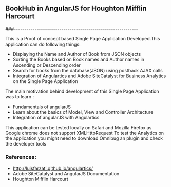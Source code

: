 ## BookHub in AngularJS for Houghton Mifflin Harcourt
###------------------------------------------------------------

This is a Proof of concept based Single Page Application Developed.This application can do following things:
* Displaying the Name and Author of Book from JSON objects
* Sorting the Books based on Book names and Author names in Ascending or Descending order
* Search for books from the database(JSON) using postback AJAX calls
* Integration of Angulartics and Adobe SiteCatalyst for Business Analytics on the Single Page Application

The main motivation behind development of this Single Page Application was to learn :
* Fundamentals of angularJS
*  Learn about the basics of Model, View and Controller Architecture
* Integration of angularJS with Angulartics

This application can be tested locally on Safari and Mozilla Firefox as Google chrome does not support XMLHttpRequest
To test the Analytics on the application you might need to download Omnibug an plugin and check the developer tools 

### References:
* http://luisfarzati.github.io/angulartics/
* Adobe SiteCatalyst and AngularJS Documentation
* Houghton Mifflin Harcourt
 
